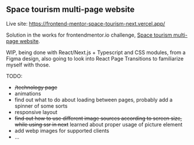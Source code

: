 ## Space tourism multi-page website
Live site: https://frontend-mentor-space-tourism-next.vercel.app/

Solution in the works for frontendmentor.io challenge, [Space tourism multi-page website](https://www.frontendmentor.io/challenges/space-tourism-multipage-website-gRWj1URZ3).

WIP, being done with React/Next.js + Typescript and CSS modules, from a Figma design, also going to look into React Page Transitions to familiarize myself with those.

TODO:

- ~~/technology page~~
- animations
- find out what to do about loading between pages, probably add a spinner of some sorts
- responsive layout
- ~~find out how to use different image sources according to screen size, while using ssr in next~~ learned about proper usage of picture element
- add webp images for supported clients
- ... 
